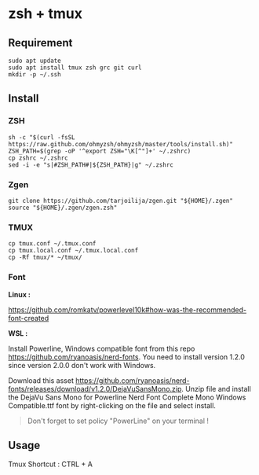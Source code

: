 # zsh + tmux

## Requirement

```
sudo apt update
sudo apt install tmux zsh grc git curl
mkdir -p ~/.ssh
```

## Install
### ZSH

```
sh -c "$(curl -fsSL https://raw.github.com/ohmyzsh/ohmyzsh/master/tools/install.sh)"
ZSH_PATH=$(grep -oP '^export ZSH="\K[^"]+' ~/.zshrc)
cp zshrc ~/.zshrc
sed -i -e "s|#ZSH_PATH#|${ZSH_PATH}|g" ~/.zshrc
```
### Zgen
```
git clone https://github.com/tarjoilija/zgen.git "${HOME}/.zgen"
source "${HOME}/.zgen/zgen.zsh"
```
### TMUX
```
cp tmux.conf ~/.tmux.conf
cp tmux.local.conf ~/.tmux.local.conf
cp -Rf tmux/* ~/tmux/
```

### Font
**Linux :**

https://github.com/romkatv/powerlevel10k#how-was-the-recommended-font-created

**WSL :**

Install Powerline, Windows compatible font from this repo https://github.com/ryanoasis/nerd-fonts. You need to install version 1.2.0 since version 2.0.0 don't work with Windows.

Download this asset https://github.com/ryanoasis/nerd-fonts/releases/download/v1.2.0/DejaVuSansMono.zip. Unzip file and install the DejaVu Sans Mono for Powerline Nerd Font Complete Mono Windows Compatible.ttf font by right-clicking on the file and select install.

> Don't forget to set policy "PowerLine" on your terminal !

## Usage

Tmux Shortcut : CTRL + A